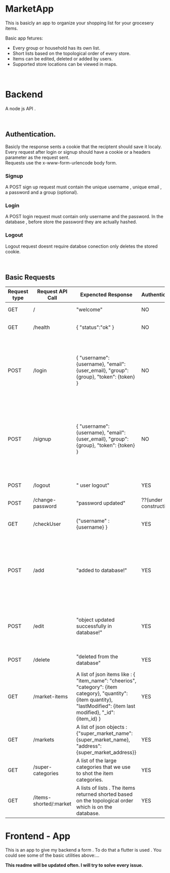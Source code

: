 # MarketApp
This is basicly an app to organize your shopping list for your grocesery items. <br/>

Basic app fetures:
- Every group or household has its own list. 
- Short lists based on the topological order of every store.
- Items can be edited, deleted or added by users.
- Supported store locations can be viewed in maps.
<br/>

# Backend
A node js API . 

<br/> 

## Authentication.
Basicly the response sents a cookie that the reciptent should save it localy. Every request after login or signup should have a cookie or a headers parameter as the request sent. 
<br/>
Requests use the x-www-form-urlencode body form.


### Signup 
A POST sign up request must contain the unique username , unique email , a password and a group (optional).

### Login
A POST login request must contain only username and the password.
In the database , before store the password they are actually hashed.

### Logout
Logout request doesnt require databse conection only deletes the stored cookie.

<br/>

## Basic Requests

| Request type | Request API Call | Expencted Response |Authentication| Commends |
| --- | --- | --- | --- | ---| 
| GET | / |"welcome"  | NO| see if docker is working |
| GET | /health |{ "status":"ok" } |NO | check the health of the API 
| POST | /login | { "username": {username}, "email": {user_email}, "group":{group}, "token": {token}  } | NO | if login was succesful the system return this json object also sets up a token given from backend in the cookies senction|
| POST | /signup | { "username": {username}, "email": {user_email}, "group":{group}, "token": {token}  } |NO | if signup is successful return this json object also sets up a token given from backend in the cookies senction (automatic login)
| POST | /logout | " user logout" | YES | succedes only if user is loged out
| POST | /change-password | "password updated" | ??(under construction) | ?? (under construction) |
| GET | /checkUser |{"username" : {username} } | YES | returns the usernmae if user is logged in
| POST | /add | "added to database!" | YES | Items are inserted based on the item id , currently items may have duplicate names (not suggested).
| POST | /edit | "object updated successfully in database!" | YES | Items are also updated based their id . Item name , category and quantity can be changed.
| POST | /delete | "deleted from the database" | YES | items are deleted based on the their id
| GET | /market-items |  A list of json items like : { "item_name": "cheerios", "category": {item category}, "quantity": {item quantity}, "lastModified": {item last modified}, "_id": {item_id} }| YES | Authentication here is a must since the authentication is used to get the group of the user.
| GET | /markets | A list of json objects : {"super_market_name": {super_market_name}, "address": {super_market_address}} | YES | Get the markets address and name |
| GET | /super-categories | A list of the large categories that we use to  shot the item categories. | YES | |
| GET | /items-shorted/:market | A lists of lists . The items returned shorted based on the topological order which is on the database. | YES | This is basicly  the heart of my API. 




# Frontend - App
This is an app to give my backend a form . 
To do that a flutter is used . You could see some of the basic utilities above:...

<p><Strong><bold> This readme will be updated often. I will try to solve every issue.  <bold/><Strong/> <p/>